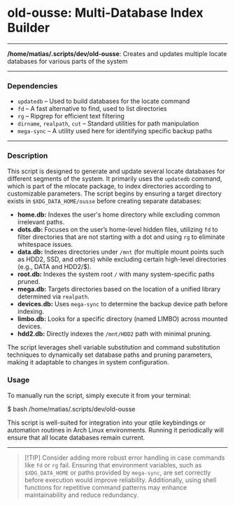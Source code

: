 # old-ousse: Multi-Database Index Builder

---

**/home/matias/.scripts/dev/old-ousse**: Creates and updates multiple locate databases for various parts of the system

---

### Dependencies

- `updatedb` – Used to build databases for the locate command
- `fd` – A fast alternative to find, used to list directories
- `rg` – Ripgrep for efficient text filtering
- `dirname`, `realpath`, `cut` – Standard utilities for path manipulation
- `mega-sync` – A utility used here for identifying specific backup paths

---

### Description

This script is designed to generate and update several locate databases for different segments of the system. It primarily uses the `updatedb` command, which is part of the mlocate package, to index directories according to customizable parameters. The script begins by ensuring a target directory exists in `$XDG_DATA_HOME/ousse` before creating separate databases:

- **home.db:** Indexes the user's home directory while excluding common irrelevant paths.
- **dots.db:** Focuses on the user’s home-level hidden files, utilizing `fd` to filter directories that are not starting with a dot and using `rg` to eliminate whitespace issues.
- **data.db:** Indexes directories under `/mnt` (for multiple mount points such as HDD2, SSD, and others) while excluding certain high-level directories (e.g., DATA and HDD2/$).
- **root.db:** Indexes the system root `/` with many system-specific paths pruned.
- **mega.db:** Targets directories based on the location of a unified library determined via `realpath`.
- **devices.db:** Uses `mega-sync` to determine the backup device path before indexing.
- **limbo.db:** Looks for a specific directory (named LIMBO) across mounted devices.
- **hdd2.db:** Directly indexes the `/mnt/HDD2` path with minimal pruning.

The script leverages shell variable substitution and command substitution techniques to dynamically set database paths and pruning parameters, making it adaptable to changes in system configuration.

### Usage

To manually run the script, simply execute it from your terminal:

   $ bash /home/matias/.scripts/dev/old-ousse

This script is well-suited for integration into your qtile keybindings or automation routines in Arch Linux environments. Running it periodically will ensure that all locate databases remain current.

---

> [!TIP] Consider adding more robust error handling in case commands like `fd` or `rg` fail. Ensuring that environment variables, such as `$XDG_DATA_HOME` or paths provided by `mega-sync`, are set correctly before execution would improve reliability. Additionally, using shell functions for repetitive command patterns may enhance maintainability and reduce redundancy.